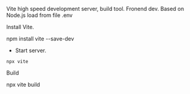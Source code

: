 Vite high speed development server, build tool. Fronend dev.
Based on Node.js
load from file .env 

Install Vite.

npm install vite --save-dev

- Start server. 

```
npx vite
```

Build

npx vite build
